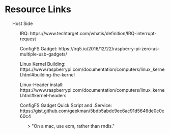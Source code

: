 # Resource Links
<ul> Host Side
  <ul>IRQ: https://www.techtarget.com/whatis/definition/IRQ-interrupt-request </ul>
  <ul>ConfigFS Gadget: https://irq5.io/2016/12/22/raspberry-pi-zero-as-multiple-usb-gadgets/</ul>
  <ul>Linux Kernel Building: https://www.raspberrypi.com/documentation/computers/linux_kernel.html#building-the-kernel</ul>
  <ul>Linux-Header install: https://www.raspberrypi.com/documentation/computers/linux_kernel.html#kernel-headers</ul>
  <ul>ConfigFS Gadget Quick Script and .Service: https://gist.github.com/geekman/5bdb5abdc9ec6ac91d5646de0c0c60c4
    <ul>> "On a mac, use ecm, rather than rndis."</ul>
  <ul></ul>
</ul>
